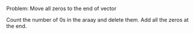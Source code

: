 Problem:
Move all zeros to the end of vector


Count the number of 0s in the araay and delete them.
Add all the zeros at the end.